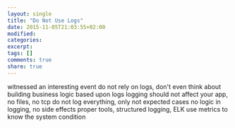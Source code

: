 ```yaml
---
layout: single
title: "Do Not Use Logs"
date: 2015-11-05T21:03:55+02:00
modified:
categories:
excerpt:
tags: []
comments: true
share: true
---
```


witnessed an interesting event
do not rely on logs, don't even think about building business logic based upon logs
logging should not affect your app, no files, no tcp
do not log everything, only not expected cases
no logic in logging, no side effects
proper tools, structured logging, ELK
use metrics to know the system condition
